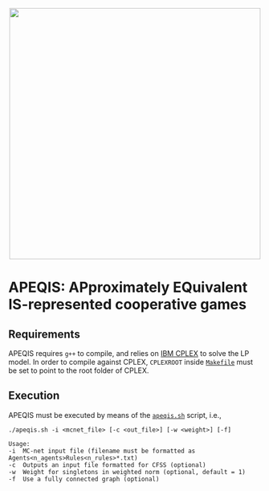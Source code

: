 <p align="center"><img src="https://filippobistaffa.github.io/images/apeqis.svg" width="500" /></p>

APEQIS: APproximately EQuivalent IS-represented cooperative games
===================

Requirements
----------
APEQIS requires `g++` to compile, and relies on [IBM CPLEX](https://www-01.ibm.com/software/commerce/optimization/cplex-optimizer) to solve the LP model. In order to compile against CPLEX, `CPLEXROOT` inside [`Makefile`](Makefile) must be set to point to the root folder of CPLEX.


Execution
----------
APEQIS must be executed by means of the [`apeqis.sh`](apeqis.sh) script, i.e.,
```
./apeqis.sh -i <mcnet_file> [-c <out_file>] [-w <weight>] [-f]

Usage: 
-i	MC-net input file (filename must be formatted as Agents<n_agents>Rules<n_rules>*.txt)
-c	Outputs an input file formatted for CFSS (optional)
-w	Weight for singletons in weighted norm (optional, default = 1)
-f	Use a fully connected graph (optional)
```
